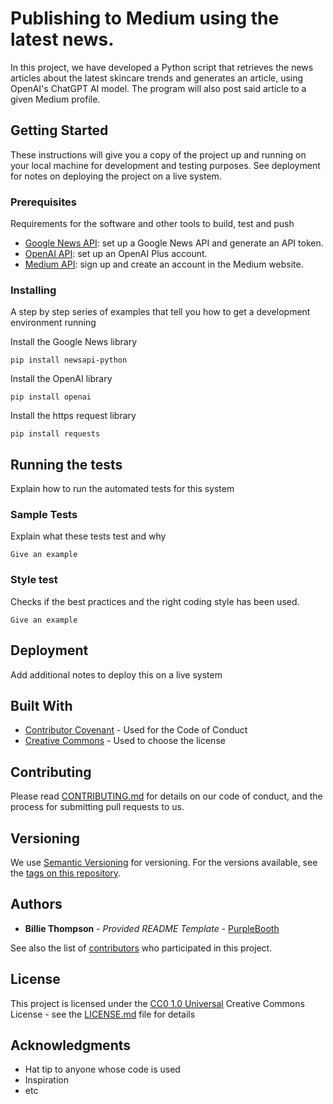 # Publishing to Medium using the latest news. 

In this project, we have developed a Python script that retrieves the news articles about the latest skincare trends and 
generates an article, using OpenAI's ChatGPT AI model. The program will also post said article to a given Medium profile. 

## Getting Started

These instructions will give you a copy of the project up and running on
your local machine for development and testing purposes. See deployment
for notes on deploying the project on a live system.

### Prerequisites

Requirements for the software and other tools to build, test and push 
- [Google News API](https://www.news.google.com): set up a Google News API and generate an API token.
- [OpenAI API](https://www.openai.com): set up an OpenAI Plus account. 
- [Medium API](https://www.medium.com): sign up and create an account in the Medium website. 

### Installing

A step by step series of examples that tell you how to get a development
environment running

Install the Google News library

    pip install newsapi-python

Install the OpenAI library

    pip install openai

Install the https request library

    pip install requests



## Running the tests

Explain how to run the automated tests for this system

### Sample Tests

Explain what these tests test and why

    Give an example

### Style test

Checks if the best practices and the right coding style has been used.

    Give an example

## Deployment

Add additional notes to deploy this on a live system

## Built With

  - [Contributor Covenant](https://www.contributor-covenant.org/) - Used
    for the Code of Conduct
  - [Creative Commons](https://creativecommons.org/) - Used to choose
    the license

## Contributing

Please read [CONTRIBUTING.md](CONTRIBUTING.md) for details on our code
of conduct, and the process for submitting pull requests to us.

## Versioning

We use [Semantic Versioning](http://semver.org/) for versioning. For the versions
available, see the [tags on this
repository](https://github.com/PurpleBooth/a-good-readme-template/tags).

## Authors

  - **Billie Thompson** - *Provided README Template* -
    [PurpleBooth](https://github.com/PurpleBooth)

See also the list of
[contributors](https://github.com/PurpleBooth/a-good-readme-template/contributors)
who participated in this project.

## License

This project is licensed under the [CC0 1.0 Universal](LICENSE.md)
Creative Commons License - see the [LICENSE.md](LICENSE.md) file for
details

## Acknowledgments

  - Hat tip to anyone whose code is used
  - Inspiration
  - etc
